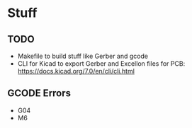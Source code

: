 # Stuff

## TODO
* Makefile to build stuff like Gerber and gcode
* CLI for Kicad to export Gerber and Excellon files for PCB: https://docs.kicad.org/7.0/en/cli/cli.html

## GCODE Errors
* G04
* M6
